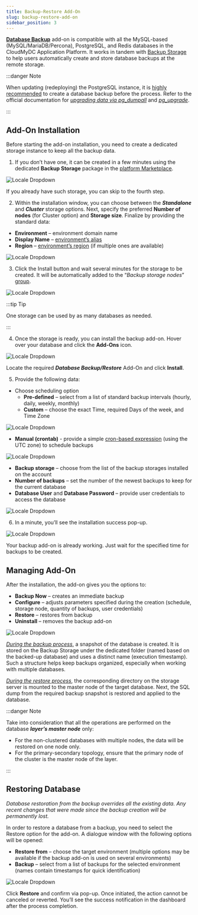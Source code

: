 ```yaml
---
title: Backup-Restore Add-On
slug: backup-restore-add-on
sidebar_position: 3
---
```


<!-- ## Database Backup/Restore Add-On -->

**[Database Backup](https://github.com/jelastic-jps/database-backup-addon)** add-on is compatible with all the MySQL-based (MySQL/MariaDB/Percona), PostgreSQL, and Redis databases in the CloudMyDC Application Platform. It works in tandem with [Backup Storage](https://github.com/jelastic-jps/backup-storage) to help users automatically create and store database backups at the remote storage.

:::danger Note

When updating (redeploying) the PostgreSQL instance, it is <u>highly recommended</u> to create a database backup before the process. Refer to the official documentation for _[upgrading data via pg_dumpall](https://www.postgresql.org/docs/15/upgrading.html#UPGRADING-VIA-PGDUMPALL)_ and _[pg_upgrade](https://www.postgresql.org/docs/current/pgupgrade.html)_.

:::

## Add-On Installation

Before starting the add-on installation, you need to create a dedicated storage instance to keep all the backup data.

1. If you don’t have one, it can be created in a few minutes using the dedicated **Backup Storage** package in the [platform Marketplace](/deployment-tools/cloud-scripting-&-jps/marketplace).

<div style={{
    display:'flex',
    justifyContent: 'center',
    margin: '0 0 1rem 0'
}}>

![Locale Dropdown](./img/Backup-RestoreAdd-On/01-marketplace-backup-storage.png)

</div>

If you already have such storage, you can skip to the fourth step.

2. Within the installation window, you can choose between the **_Standalone_** and **_Cluster_** storage options. Next, specify the preferred **Number of nodes** (for Cluster option) and **Storage size**. Finalize by providing the standard data:

- **Environment** – environment domain name
- **Display Name** – [environment’s alias](/environment-management/environment-aliases)
- **Region** – [environment’s region](/environment-management/environment-regions/choosing-a-region) (if multiple ones are available)

<div style={{
    display:'flex',
    justifyContent: 'center',
    margin: '0 0 1rem 0'
}}>

![Locale Dropdown](./img/Backup-RestoreAdd-On/02-backup-storage-installation.png)

</div>

3. Click the Install button and wait several minutes for the storage to be created. It will be automatically added to the “_Backup storage nodes_” [group](/environment-management/environment-groups/overview).

<div style={{
    display:'flex',
    justifyContent: 'center',
    margin: '0 0 1rem 0'
}}>

![Locale Dropdown](./img/Backup-RestoreAdd-On/03-backup-storage-environment.png)

</div>

:::tip Tip

One storage can be used by as many databases as needed.

:::

4. Once the storage is ready, you can install the backup add-on. Hover over your database and click the **Add-Ons** icon.

<div style={{
    display:'flex',
    justifyContent: 'center',
    margin: '0 0 1rem 0'
}}>

![Locale Dropdown](./img/Backup-RestoreAdd-On/04-backup-restore-addon.png)

</div>

Locate the required **_Database Backup/Restore_** Add-On and click **Install**.

5. Provide the following data:

- Choose scheduling option
  - **Pre-defined** – select from a list of standard backup intervals (hourly, daily, weekly, monthly)
  - **Custom** – choose the exact Time, required Days of the week, and Time Zone

<div style={{
    display:'flex',
    justifyContent: 'center',
    margin: '0 0 1rem 0'
}}>

![Locale Dropdown](./img/Backup-RestoreAdd-On/05-custom-backup-schedule.png)

</div>

- **Manual (crontab)** - provide a simple [cron-based expression](https://en.wikipedia.org/wiki/Cron#Overview) (using the UTC zone) to schedule backups

<div style={{
    display:'flex',
    justifyContent: 'center',
    margin: '0 0 1rem 0'
}}>

![Locale Dropdown](./img/Backup-RestoreAdd-On/06-crontab-backup-schedule.png)

</div>

- **Backup storage** – choose from the list of the backup storages installed on the account
- **Number of backups** – set the number of the newest backups to keep for the current database
- **Database User** and **Database Password** – provide user credentials to access the database

<div style={{
    display:'flex',
    justifyContent: 'center',
    margin: '0 0 1rem 0'
}}>

![Locale Dropdown](./img/Backup-RestoreAdd-On/07-backup-restore-addon-installation.png)

</div>

6. In a minute, you’ll see the installation success pop-up.

<div style={{
    display:'flex',
    justifyContent: 'center',
    margin: '0 0 1rem 0'
}}>

![Locale Dropdown](./img/Backup-RestoreAdd-On/08-addon-installed.png)

</div>

Your backup add-on is already working. Just wait for the specified time for backups to be created.

## Managing Add-On

After the installation, the add-on gives you the options to:

- **Backup Now** – creates an immediate backup
- **Configure** – adjusts parameters specified during the creation (schedule, storage node, quantity of backups, user credentials)
- **Restore** – restores from backup
- **Uninstall** – removes the backup add-on

<div style={{
    display:'flex',
    justifyContent: 'center',
    margin: '0 0 1rem 0'
}}>

![Locale Dropdown](./img/Backup-RestoreAdd-On/09-managing-addon.png)

</div>

<u><i>During the backup process</i></u>, a snapshot of the database is created. It is stored on the Backup Storage under the dedicated folder (named based on the backed-up database) and uses a distinct name (execution timestamp). Such a structure helps keep backups organized, especially when working with multiple databases.

<u><i>During the restore process</i></u>, the corresponding directory on the storage server is mounted to the master node of the target database. Next, the SQL dump from the required backup snapshot is restored and applied to the database.

:::danger Note

Take into consideration that all the operations are performed on the database **_layer’s master node_** only:

- For the non-clustered databases with multiple nodes, the data will be restored on one node only.
- For the primary-secondary topology, ensure that the primary node of the cluster is the master node of the layer.

:::

## Restoring Database

_Database restoration from the backup overrides all the existing data. Any recent changes that were made since the backup creation will be permanently lost._

In order to restore a database from a backup, you need to select the Restore option for the add-on. A dialogue window with the following options will be opened:

- **Restore from** – choose the target environment (multiple options may be available if the backup add-on is used on several environments)
- **Backup** – select from a list of backups for the selected environment (names contain timestamps for quick identification)

<div style={{
    display:'flex',
    justifyContent: 'center',
    margin: '0 0 1rem 0'
}}>

![Locale Dropdown](./img/Backup-RestoreAdd-On/10-restore-from-backup.png)

</div>

Click **Restore** and confirm via pop-up. Once initiated, the action cannot be canceled or reverted. You’ll see the success notification in the dashboard after the process completion.
